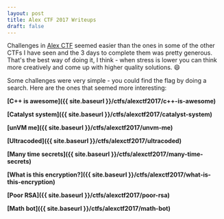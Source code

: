 ```yaml
---
layout: post
title: Alex CTF 2017 Writeups
draft: false
---
```


Challenges in [Alex CTF](https://ctftime.org/event/408) seemed easier than the ones in some of the other CTFs I have seen and the 3 days to complete them was pretty generous. That's the best way of doing it, I think - when stress is lower you can think more creatively and come up with higher quality solutions. :smile:

Some challenges were very simple - you could find the flag by doing a search. Here are the ones that seemed more interesting:

**[C++ is awesome]({{ site.baseurl }}/ctfs/alexctf2017/c++-is-awesome)**

**[Catalyst system]({{ site.baseurl }}/ctfs/alexctf2017/catalyst-system)**

**[unVM me]({{ site.baseurl }}/ctfs/alexctf2017/unvm-me)**

**[Ultracoded]({{ site.baseurl }}/ctfs/alexctf2017/ultracoded)**

**[Many time secrets]({{ site.baseurl }}/ctfs/alexctf2017/many-time-secrets)**

**[What is this encryption?]({{ site.baseurl }}/ctfs/alexctf2017/what-is-this-encryption)**

**[Poor RSA]({{ site.baseurl }}/ctfs/alexctf2017/poor-rsa)**

**[Math bot]({{ site.baseurl }}/ctfs/alexctf2017/math-bot)**
